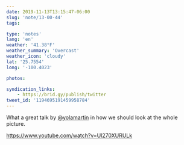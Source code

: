 ```yaml
---
date: 2019-11-13T13:15:47-06:00
slug: 'note/13-00-44'
tags:

type: 'notes'
lang: 'en'
weather: '41.38°F'
weather_summary: 'Overcast'
weather_icon: 'cloudy'
lat: '25.7554'
long: '-100.4023'

photos:

syndication_links:
    - https://brid.gy/publish/twitter
tweet_id: '1194695191459958784'
---
```

What a great talk by <a href="https://twitter.com/@yolamartin">@yolamartin</a> in how we should look at the whole picture.

https://www.youtube.com/watch?v=Ul270XURULk